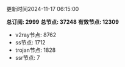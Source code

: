 更新时间2024-11-17 06:15:00

**总订阅: 2999**
**总节点: 37248**
**有效节点: 12309**
- v2ray节点: 8762
- ss节点: 1712
- trojan节点: 1828
- ssr节点: 7
